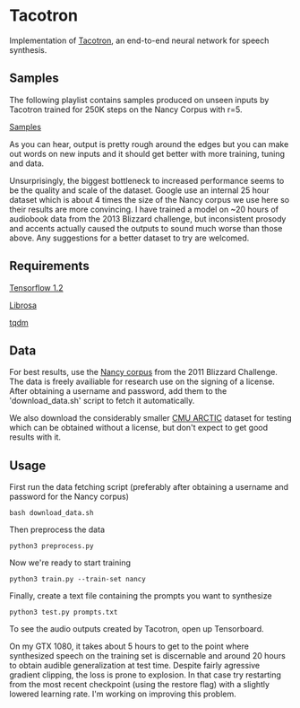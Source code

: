 # Tacotron

Implementation of [Tacotron](https://arxiv.org/abs/1703.10135), an end-to-end neural network for speech synthesis.


## Samples

The following playlist contains samples produced on unseen inputs by Tacotron trained for 250K steps on the Nancy Corpus with r=5. 

[Samples](https://soundcloud.com/alex-barron-440014733/sets/tacotron-samples-1)

As you can hear, output is pretty rough around the edges but you can make out words on new inputs and it should get better with more training, tuning and data.

Unsurprisingly, the biggest bottleneck to increased performance seems to be the quality and scale of the dataset. Google use an internal 25 hour dataset which is about 4 times the size of the Nancy corpus we use here so their results are more convincing. I have trained a model on ~20 hours of audiobook data from the 2013 Blizzard challenge, but inconsistent prosody and accents actually caused the outputs to sound much worse than those above. Any suggestions for a better dataset to try are welcomed.

## Requirements

[Tensorflow 1.2](https://www.tensorflow.org/versions/r1.2/install/)

[Librosa](https://github.com/librosa/librosa)

[tqdm](https://github.com/noamraph/tqdm)

## Data

For best results, use the [Nancy corpus](http://www.cstr.ed.ac.uk/projects/blizzard/2011/lessac_blizzard2011/) from the 2011 Blizzard Challenge. The data is freely availiable for research use on the signing of a license. After obtaining a username and password, add them to the 'download_data.sh' script to fetch it automatically. 

We also download the considerably smaller [CMU ARCTIC](http://festvox.org/cmu_arctic/) dataset for testing which can be obtained without a license, but don't expect to get good results with it.

## Usage

First run the data fetching script (preferably after obtaining a username and password for the Nancy corpus)

	bash download_data.sh

Then preprocess the data

	python3 preprocess.py

Now we're ready to start training

	python3 train.py --train-set nancy 

Finally, create a text file containing the prompts you want to synthesize

	python3 test.py prompts.txt

To see the audio outputs created by Tacotron, open up Tensorboard.

On my GTX 1080, it takes about 5 hours to get to the point where synthesized speech on the training set is discernable and around 20 hours to obtain audible generalization at test time. Despite fairly agressive gradient clipping, the loss is prone to explosion. In that case try restarting from the most recent checkpoint (using the restore flag) with a slightly lowered learning rate. I'm working on improving this problem.


